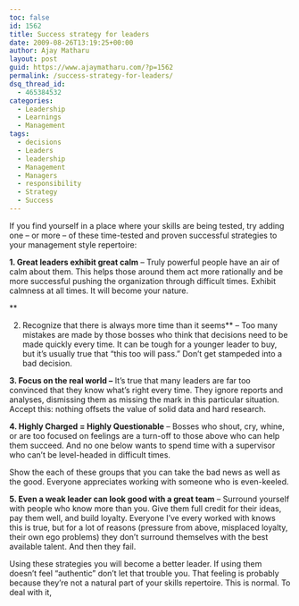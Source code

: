 ```yaml
---
toc: false
id: 1562
title: Success strategy for leaders
date: 2009-08-26T13:19:25+00:00
author: Ajay Matharu
layout: post
guid: https://www.ajaymatharu.com/?p=1562
permalink: /success-strategy-for-leaders/
dsq_thread_id:
  - 465384532
categories:
  - Leadership
  - Learnings
  - Management
tags:
  - decisions
  - Leaders
  - leadership
  - Management
  - Managers
  - responsibility
  - Strategy
  - Success
---
```

If you find yourself in a place where your skills are being tested, try adding one &#8211; or more &#8211; of these time-tested and proven successful strategies to your management style repertoire:

**1. Great leaders exhibit great calm** &#8211; Truly powerful people have an air of calm about them. This helps those around them act more rationally and be more successful pushing the organization through difficult times. Exhibit calmness at all times. It will become your nature.
  
**
  
2. Recognize that there is always more time than it seems** &#8211; Too many mistakes are made by those bosses who think that decisions need to be made quickly every time. It can be tough for a younger leader to buy, but it’s usually true that “this too will pass.” Don’t get stampeded into a bad decision.

**3. Focus on the real world &#8211;** It’s true that many leaders are far too convinced that they know what’s right every time. They ignore reports and analyses, dismissing them as missing the mark in this particular situation. Accept this: nothing offsets the value of solid data and hard research.

**4. Highly Charged = Highly Questionable** &#8211; Bosses who shout, cry, whine, or are too focused on feelings are a turn-off to those above who can help them succeed. And no one below wants to spend time with a supervisor who can’t be level-headed in difficult times.
  
Show the each of these groups that you can take the bad news as well as the good. Everyone appreciates working with someone who is even-keeled.

**5. Even a weak leader can look good with a great team** &#8211; Surround yourself with people who know more than you. Give them full credit for their ideas, pay them well, and build loyalty. Everyone I’ve every worked with knows this is true, but for a lot of reasons (pressure from above, misplaced loyalty, their own ego problems) they don’t surround themselves with the best available talent. And then they fail.

Using these strategies you will become a better leader. If using them doesn’t feel “authentic” don’t let that trouble you. That feeling is probably because they’re not a natural part of your skills repertoire. This is normal. To deal with it,
